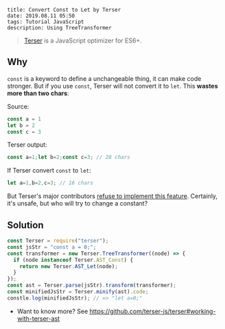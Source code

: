 ```
title: Convert Const to Let by Terser
date: 2019.08.11 05:50
tags: Tutorial JavaScript
description: Using TreeTransformer
```

> [Terser](https://github.com/terser-js/terser) is a JavaScript optimizer for ES6+.

## Why

`const` is a keyword to define a unchangeable thing, it can make code stronger. But if you use `const`, Terser will not convert it to `let`. This **wastes more than two chars**:

Source:

<!-- prettier-ignore -->
```javascript
const a = 1
let b = 2
const c = 3
```

Terser output:

<!-- prettier-ignore -->
```javascript
const a=1;let b=2;const c=3; // 28 chars
```

If Terser convert `const` to `let`:

<!-- prettier-ignore -->
```javascript
let a=1,b=2,c=3; // 16 chars
```

But Terser's major contributors [refuse to implement this feature](https://github.com/terser-js/terser/issues/172). Certainly, it's unsafe, but who will try to change a constant?

## Solution

```javascript
const Terser = require("terser");
const jsStr = "const a = 0;";
const transformer = new Terser.TreeTransformer((node) => {
  if (node instanceof Terser.AST_Const) {
    return new Terser.AST_Let(node);
  }
});
const ast = Terser.parse(jsStr).transform(transformer);
const minifiedJsStr = Terser.minify(ast).code;
constle.log(minifiedJsStr); // => "let a=0;"
```

- Want to know more? See <https://github.com/terser-js/terser#working-with-terser-ast>
